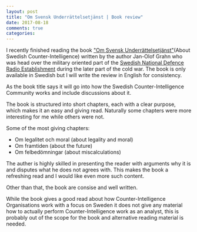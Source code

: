 ```yaml
---
layout: post
title: "Om Svensk Underrättelsetjänst | Book review"
date: 2017-08-18
comments: true
categories:
---
```


I recently finished reading the book 
["Om Svensk Underrättelsetjänst"](http://www.adlibris.com/se/bok/om-svensk-underrattelsetjanst-9789173291330)(About Swedish Counter-Intelligence) 
written by the author Jan-Olof Grahn who was head over the military oriented part of the 
[Swedish National Defence Radio Establishment](https://en.wikipedia.org/wiki/National_Defence_Radio_Establishment) during the later part of the cold war.
The book is only available in Swedish but I will write the review in English for consistency.

As the book title says it will go into how the Swedish Counter-Intelligence Community works 
and include discussions about it.

The book is structured into short chapters, each with a clear purpose, which makes it 
an easy and giving read.
Naturally some chapters were more interesting for me while others were not.

Some of the most giving chapters:
* Om legalitet och moral (about legality and moral)
* Om framtiden (about the future)
* Om felbedömningar (about miscalculations)

The auther is highly skilled in presenting the reader with arguments why 
it is and disputes what he does not agrees with. This makes the book a refreshing read 
and I would like even more such content.

Other than that, the book are consise and well written.

While the book gives a good read about how Counter-Intelligence Organisations 
work with a focus on Sweden it does not give any material how to actually perform 
Counter-Intelligence work as an analyst, this is probably out of the scope for the book 
and alternative reading material is needed.
